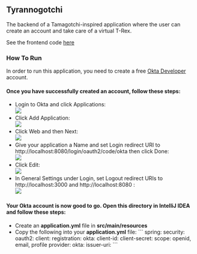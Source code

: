 <h2>Tyrannogotchi</h1>

<p>The backend of a Tamagotchi-inspired application where the user can create an account and take care of a virtual T-Rex.</p>

<p>See the frontend code <a href="https://github.com/helenakolberg/tyrannogotchi_frontend">here</a></p>

<h3>How To Run</h3>

<p>In order to run this application, you need to create a free <a href="https://developer.okta.com/">Okta Developer</a> account.</p>

<h4>Once you have successfully created an account, follow these steps:</h4>

<ul>
    <li>
        Login to Okta and click Applications:
        <br>
        <img src="https://i.ibb.co/zsR2602/1-applications.png" />
    </li>
    <li>
        Click Add Application:
        <br>
        <img src="https://i.ibb.co/3pMsww0/2-add.png" />
    </li>
    <li>
        Click Web and then Next:
        <br>
        <img src="https://i.ibb.co/nbW5HP3/3-webnext.png" />
    </li>
    <li>
        Give your application a Name and set Login redirect URI to http://localhost:8080/login/oauth2/code/okta then click Done:
        <br>
        <img src="https://i.ibb.co/p4Qjt2K/4-name.png" />
    </li>
    <li>
        Click Edit:
        <br>
        <img src="https://i.ibb.co/X7j77nS/5-edit.png" />
    </li>
    <li>
        In General Settings under Login, set Logout redirect URIs to http://localhost:3000 and http://localhost:8080 :
        <br>
        <img src="https://i.ibb.co/9TD09f3/6-logout.png" />
    </li>
</ul>

<h4>Your Okta account is now good to go. Open this directory in IntelliJ IDEA and follow these steps:</h4>

<ul>
    <li>
        Create an <b>application.yml</b> file in <b>src/main/resources</b>
    </li>
    <li>
        Copy the following into your <b>application.yml</b> file:
        ```
        spring:
          security:
            oauth2:
              client:
                registration:
                  okta:
                    client-id: 
                    client-secret: 
                    scope: openid, email, profile
                provider:
                  okta:
                    issuer-uri:
        ```
    </li>

</ul>